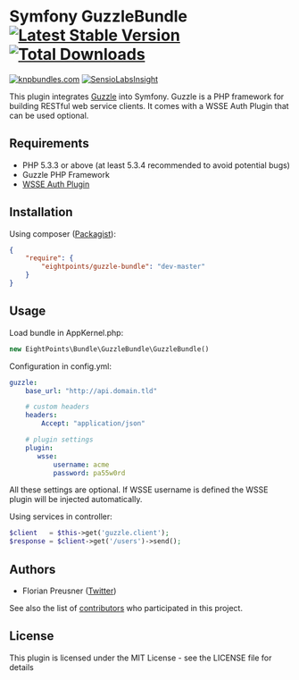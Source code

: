 Symfony GuzzleBundle [![Latest Stable Version](https://poser.pugx.org/eightpoints/guzzle-bundle/v/stable.png)](https://packagist.org/packages/eightpoints/guzzle-bundle) [![Total Downloads](https://poser.pugx.org/eightpoints/guzzle-bundle/downloads.png)](https://packagist.org/packages/eightpoints/guzzle-bundle)
====================
[![knpbundles.com](http://knpbundles.com/8p/GuzzleBundle/badge)](http://knpbundles.com/8p/GuzzleBundle)
[![SensioLabsInsight](https://insight.sensiolabs.com/projects/5cf56080-9357-49a3-83b2-a3dd20a8a590/big.png)](https://insight.sensiolabs.com/projects/5cf56080-9357-49a3-83b2-a3dd20a8a590)

This plugin integrates [Guzzle][1] into Symfony. Guzzle is a PHP framework for building RESTful web service clients.
It comes with a WSSE Auth Plugin that can be used optional.

Requirements
------------
 - PHP 5.3.3 or above (at least 5.3.4 recommended to avoid potential bugs)
 - Guzzle PHP Framework
 - [WSSE Auth Plugin][2]

 
Installation
------------
Using composer ([Packagist][3]):

``` json
{
    "require": {
        "eightpoints/guzzle-bundle": "dev-master"
    }
}
```


Usage
-----
Load bundle in AppKernel.php:
``` php
new EightPoints\Bundle\GuzzleBundle\GuzzleBundle()
```

Configuration in config.yml:
``` yaml
guzzle:
    base_url: "http://api.domain.tld"

    # custom headers
    headers:
        Accept: "application/json"

    # plugin settings
    plugin:
       wsse:
           username: acme
           password: pa55w0rd
```
All these settings are optional. If WSSE username is defined the WSSE plugin will be injected automatically.

Using services in controller:
``` php
$client   = $this->get('guzzle.client');
$response = $client->get('/users')->send();
```


Authors
-------
 - Florian Preusner ([Twitter][4])

See also the list of [contributors][5] who participated in this project.


License
-------
This plugin is licensed under the MIT License - see the LICENSE file for details


[1]: http://guzzlephp.org/
[2]: https://github.com/8p/guzzle-wsse-plugin
[3]: https://packagist.org/packages/eightpoints/guzzle-bundle
[4]: http://twitter.com/floeH
[5]: https://github.com/8p/GuzzleBundle/graphs/contributors

